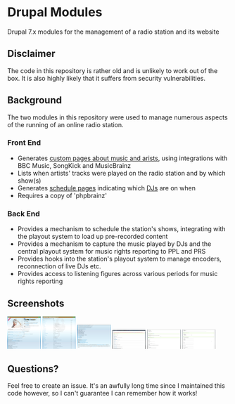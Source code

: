 # Drupal Modules
Drupal 7.x modules for the management of a radio station and its website

## Disclaimer
The code in this repository is rather old and is unlikely to work out of the box. It is also highly likely that it suffers from security vulnerabilities.

## Background
The two modules in this repository were used to manage numerous aspects of the running of an online radio station.

### Front End
* Generates [custom pages about music and arists](http://web.archive.org/web/20130113132912/http://www.offthechartradio.co.uk:80/music/artist/Calvin%20Harris), using integrations with BBC Music, SongKick and MusicBrainz
* Lists when artists' tracks were played on the radio station and by which show(s)
* Generates [schedule pages](http://web.archive.org/web/20121226233817/http://www.offthechartradio.co.uk:80/schedule) indicating which [DJs](http://web.archive.org/web/20121226233848/http://www.offthechartradio.co.uk:80/shows) are on when
* Requires a copy of 'phpbrainz'

### Back End
* Provides a mechanism to schedule the station's shows, integrating with the playout system to load up pre-recorded content
* Provides a mechanism to capture the music played by DJs and the central playout system for music rights reporting to PPL and PRS
* Provides hooks into the station's playout system to manage encoders, reconnection of live DJs etc.
* Provides access to listening figures across various periods for music rights reporting

## Screenshots
<img src="images/otc-frontend-1.png" width="15%"></img> <img src="images/otc-frontend-2.png" width="15%"></img> <img src="images/otc-frontend-3.png" width="15%"></img> <img src="images/otc-backend-1.png" width="15%"></img> <img src="images/otc-backend-2.png" width="15%"></img> <img src="images/otc-backend-3.png" width="15%"></img>

## Questions?
Feel free to create an issue. It's an awfully long time since I maintained this code however, so I can't guarantee I can remember how it works!

